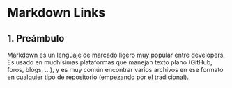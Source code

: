 # Markdown Links
## 1. Preámbulo

[Markdown](https://es.wikipedia.org/wiki/Markdon) es un lenguaje de marcado
ligero muy popular entre developers. Es usado en muchísimas plataformas que
manejan texto plano (GitHub, foros, blogs, ...), y es muy común
encontrar varios archivos en ese formato en cualquier tipo de repositorio
(empezando por el tradicional).